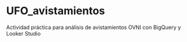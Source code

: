 # UFO_avistamientos
Actividad práctica para análisis de avistamientos OVNI con BigQuery y Looker Studio

